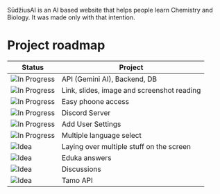 SūdžiusAI is an AI based website that helps people learn Chemistry and Biology.
It was made only with that intention.

# Project roadmap

| Status                                                               | Project                                                             |
|------------------------------------------------------------------------|----------------------------------------------------------------------|
| ![In Progress](https://img.shields.io/badge/status-In_Progress-yellow)| API (Gemini AI), Backend, DB                             |
| ![In Progress](https://img.shields.io/badge/status-In_Progress-yellow)| Link, slides, image and screenshot reading               |
| ![In Progress](https://img.shields.io/badge/status-In_Progress-yellow)| Easy phoone access                                       |
| ![In Progress](https://img.shields.io/badge/status-In_Progress-yellow)| Discord Server                                           |       
| ![In Progress](https://img.shields.io/badge/status-In_Progress-yellow)| Add User Settings                                        |
| ![In Progress](https://img.shields.io/badge/status-In_Progress-yellow)| Multiple language select                                 |
| ![Idea](https://img.shields.io/badge/status-Idea-blue)                | Laying over multiple stuff on the screen                 |
| ![Idea](https://img.shields.io/badge/status-Idea-blue)                | Eduka answers                                            |
| ![Idea](https://img.shields.io/badge/status-Idea-blue)                | Discussions                                              |
| ![Idea](https://img.shields.io/badge/status-Idea-blue)                | Tamo API                                                 |
